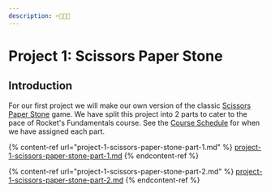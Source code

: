 ```yaml
---
description: ✂️📃💎😜
---
```


# Project 1: Scissors Paper Stone

## Introduction

For our first project we will make our own version of the classic [Scissors Paper Stone](https://en.wikipedia.org/wiki/Rock\_paper\_scissors) game. We have split this project into 2 parts to cater to the pace of Rocket's Fundamentals course. See the [Course Schedule](../../course-logistics/schedule-and-pairings.md) for when we have assigned each part.

{% content-ref url="project-1-scissors-paper-stone-part-1.md" %}
[project-1-scissors-paper-stone-part-1.md](project-1-scissors-paper-stone-part-1.md)
{% endcontent-ref %}

{% content-ref url="project-1-scissors-paper-stone-part-2.md" %}
[project-1-scissors-paper-stone-part-2.md](project-1-scissors-paper-stone-part-2.md)
{% endcontent-ref %}
